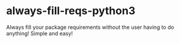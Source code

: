 # always-fill-reqs-python3
Always fill your package requirements without the user having to do anything! Simple and easy!
